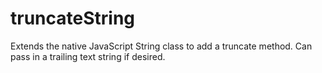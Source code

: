 truncateString
==============

Extends the native JavaScript String class to add a truncate method.  Can pass in a trailing text string if desired. 